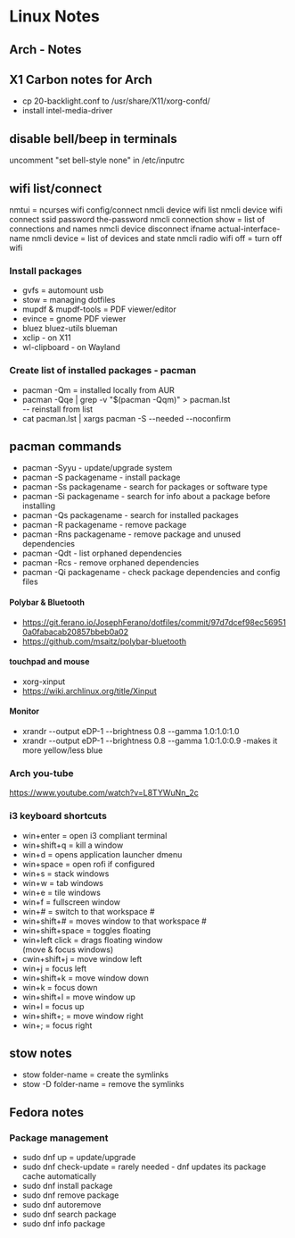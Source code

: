 # Linux Notes

## Arch - Notes

## X1 Carbon notes for Arch
- cp 20-backlight.conf to /usr/share/X11/xorg-confd/
- install intel-media-driver

## disable bell/beep in terminals
uncomment "set bell-style none" in /etc/inputrc

## wifi list/connect
nmtui = ncurses wifi config/connect
nmcli device wifi list
nmcli device wifi connect ssid password the-password
nmcli connection show  = list of connections and names
nmcli device disconnect ifname actual-interface-name
nmcli device = list of devices and state
nmcli radio wifi off = turn off wifi

### Install packages
- gvfs = automount usb
- stow = managing dotfiles
- mupdf & mupdf-tools = PDF viewer/editor
- evince = gnome PDF viewer
- bluez bluez-utils blueman
- xclip  - on X11
- wl-clipboard  - on Wayland

### Create list of installed packages - pacman
- pacman -Qm = installed locally from AUR
- pacman -Qqe | grep -v "$(pacman -Qqm)" > pacman.lst  
	-- reinstall from list
- cat pacman.lst | xargs pacman -S --needed --noconfirm
## pacman commands
- pacman -Syyu  - update/upgrade system
- pacman -S packagename  - install package
- pacman -Ss packagename  - search for packages or software type
- pacman -Si packagename  - search for info about a package before installing
- pacman -Qs packagename  - search for installed packages
- pacman -R packagename  - remove package
- pacman -Rns packagename  - remove package and unused dependencies
- pacman -Qdt  - list orphaned dependencies
- pacman -Rcs  - remove orphaned dependencies
- pacman -Qi packagename  - check package dependencies and config files

#### Polybar & Bluetooth
- https://git.ferano.io/JosephFerano/dotfiles/commit/97d7dcef98ec569510a0fabacab20857bbeb0a02
- https://github.com/msaitz/polybar-bluetooth

#### touchpad and mouse
- xorg-xinput
- https://wiki.archlinux.org/title/Xinput

#### Monitor
- xrandr --output eDP-1 --brightness 0.8 --gamma 1.0:1.0:1.0
- xrandr --output eDP-1 --brightness 0.8 --gamma 1.0:1.0:0.9  -makes it more yellow/less blue

### Arch you-tube
https://www.youtube.com/watch?v=L8TYWuNn_2c

### i3 keyboard shortcuts
- win+enter = open i3 compliant terminal
- win+shift+q = kill a window
- win+d = opens application launcher dmenu
- win+space = open rofi if configured
- win+s = stack windows
- win+w = tab windows
- win+e = tile windows
- win+f = fullscreen window
- win+# = switch to that workspace #
- win+shift+#  = moves window to that workspace #
- win+shift+space = toggles floating
- win+left click = drags floating window  
	(move & focus windows)
- cwin+shift+j = move window left
- win+j = focus left
- win+shift+k = move window down
- win+k = focus down
- win+shift+l = move window up
- win+l = focus up
- win+shift+; = move window right
- win+; = focus right

## stow notes
- stow folder-name = create the symlinks
- stow -D folder-name  = remove the symlinks
 
## Fedora notes

### Package management

- sudo dnf up   =  update/upgrade
- sudo dnf check-update   =  rarely needed - dnf updates its package cache automatically
- sudo dnf install package
- sudo dnf remove package
- sudo dnf autoremove
- sudo dnf search package
- sudo dnf info package
